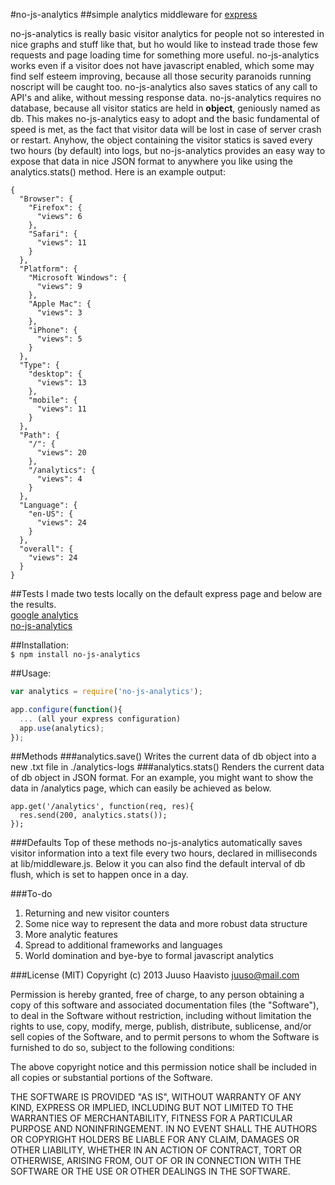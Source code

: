 #no-js-analytics
##simple analytics middleware for [express](http://expressjs.com/)

no-js-analytics is really basic visitor analytics for people not so interested in nice graphs and stuff like that, but ho would like to instead trade those few requests and page loading time for something more useful. no-js-analytics works even if a visitor does not have javascript enabled, which some may find self esteem improving, because all those security paranoids running noscript will be caught too. no-js-analytics also saves statics of any call to API's and alike, without messing response data. no-js-analytics requires no database, because all visitor statics are held in **object**, geniously named as db. This makes no-js-analytics easy to adopt and the basic fundamental of speed is met, as the fact that visitor data will be lost in case of server crash or restart. Anyhow, the object containing the visitor statics is saved every two hours (by default) into logs, but no-js-analytics provides an easy way to expose that data in nice JSON format to anywhere you like using the analytics.stats() method. Here is an example output:

```
{
  "Browser": {
    "Firefox": {
      "views": 6
    },
    "Safari": {
      "views": 11
    }
  },
  "Platform": {
    "Microsoft Windows": {
      "views": 9
    },
    "Apple Mac": {
      "views": 3
    },
    "iPhone": {
      "views": 5
    }
  },
  "Type": {
    "desktop": {
      "views": 13
    },
    "mobile": {
      "views": 11
    }
  },
  "Path": {
    "/": {
      "views": 20
    },
    "/analytics": {
      "views": 4
    }
  },
  "Language": {
    "en-US": {
      "views": 24
    }
  },
  "overall": {
    "views": 24
  }
}
```

##Tests
   I made two tests locally on the default express page and below are the results.  
   [google analytics](http://snag.gy/WFO8T.jpg)  
   [no-js-analytics](http://snag.gy/qctlQ.jpg)

##Installation:   
```$ npm install no-js-analytics```

##Usage:
```javascript
var analytics = require('no-js-analytics');

app.configure(function(){
  ... (all your express configuration)
  app.use(analytics);
});
```

##Methods
###analytics.save()
   Writes the current data of db object into a new .txt file in ./analytics-logs
###analytics.stats()
   Renders the current data of db object in JSON format. For an example, you might want to show the data in /analytics page, which can easily be achieved as below.
```
app.get('/analytics', function(req, res){
  res.send(200, analytics.stats());
});
```
###Defaults
   Top of these methods no-js-analytics automatically saves visitor information into a text file every two hours, declared in milliseconds at lib/middleware.js. Below it you can also find the default interval of db flush, which is set to happen once in a day.

###To-do
1. Returning and new visitor counters
2. Some nice way to represent the data and more robust data structure
3. More analytic features
4. Spread to additional frameworks and languages
5. World domination and bye-bye to formal javascript analytics

###License (MIT)
   Copyright (c) 2013 Juuso Haavisto <juuso@mail.com>

Permission is hereby granted, free of charge, to any person obtaining a copy of this software and associated documentation files (the "Software"), to deal in the Software without restriction, including without limitation the rights to use, copy, modify, merge, publish, distribute, sublicense, and/or sell copies of the Software, and to permit persons to whom the Software is furnished to do so, subject to the following conditions:

The above copyright notice and this permission notice shall be included in all copies or substantial portions of the Software.

THE SOFTWARE IS PROVIDED "AS IS", WITHOUT WARRANTY OF ANY KIND, EXPRESS OR IMPLIED, INCLUDING BUT NOT LIMITED TO THE WARRANTIES OF MERCHANTABILITY, FITNESS FOR A PARTICULAR PURPOSE AND NONINFRINGEMENT. IN NO EVENT SHALL THE AUTHORS OR COPYRIGHT HOLDERS BE LIABLE FOR ANY CLAIM, DAMAGES OR OTHER LIABILITY, WHETHER IN AN ACTION OF CONTRACT, TORT OR OTHERWISE, ARISING FROM, OUT OF OR IN CONNECTION WITH THE SOFTWARE OR THE USE OR OTHER DEALINGS IN THE SOFTWARE.
